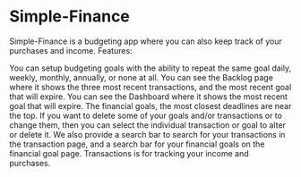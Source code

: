 # Simple-Finance

Simple-Finance is a budgeting app where you can also keep track of your purchases and income. Features:

You can setup budgeting goals with the ability to repeat the same goal daily, weekly, monthly, annually, or none at all.
You can see the Backlog page where it shows the three most recent transactions, and the most recent goal that will expire.
You can see the Dashboard where it shows the most recent goal that will expire. 
The financial goals, the most closest deadlines are near the top. If you want to delete some of your goals and/or transactions or to change them, then you can select the individual transaction or goal to alter or delete it. We also provide a search bar to search for your transactions in the transaction page, and a search bar for your financial goals on the financial goal page.
Transactions is for tracking your income and purchases.
